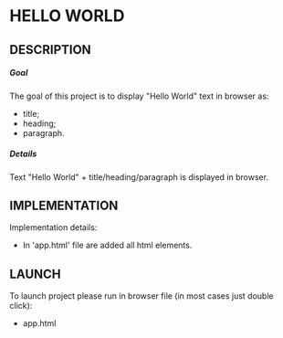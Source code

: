 HELLO WORLD
===========


DESCRIPTION
-----------

##### Goal
The goal of this project is to display "Hello World" text in browser as:
- title;
- heading;
- paragraph.

##### Details
Text "Hello World" + title/heading/paragraph is displayed in browser.


IMPLEMENTATION
-----------

Implementation details:
* In 'app.html' file are added all html elements.
  

LAUNCH
------

To launch project please run in browser file (in most cases just double click):
* app.html